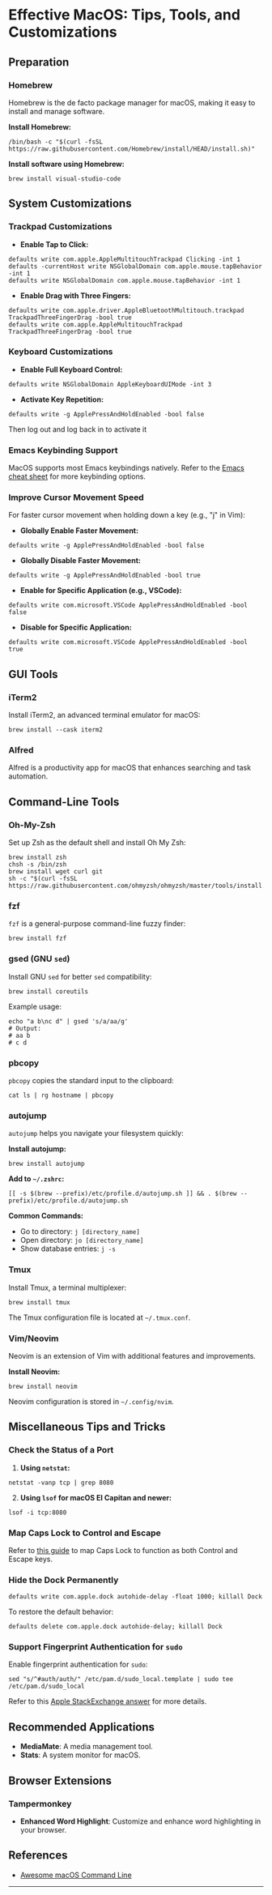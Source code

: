 # Effective MacOS: Tips, Tools, and Customizations

## Preparation

### Homebrew

Homebrew is the de facto package manager for macOS, making it easy to install and manage software.

**Install Homebrew:**

```shell
/bin/bash -c "$(curl -fsSL https://raw.githubusercontent.com/Homebrew/install/HEAD/install.sh)"
```

**Install software using Homebrew:**

```shell
brew install visual-studio-code
```

## System Customizations

### Trackpad Customizations

- **Enable Tap to Click:**

```shell
defaults write com.apple.AppleMultitouchTrackpad Clicking -int 1
defaults -currentHost write NSGlobalDomain com.apple.mouse.tapBehavior -int 1
defaults write NSGlobalDomain com.apple.mouse.tapBehavior -int 1
```

- **Enable Drag with Three Fingers:**

```shell
defaults write com.apple.driver.AppleBluetoothMultitouch.trackpad TrackpadThreeFingerDrag -bool true
defaults write com.apple.AppleMultitouchTrackpad TrackpadThreeFingerDrag -bool true
```

### Keyboard Customizations

- **Enable Full Keyboard Control:**

```shell
defaults write NSGlobalDomain AppleKeyboardUIMode -int 3
```

- **Activate Key Repetition:**

```shell
defaults write -g ApplePressAndHoldEnabled -bool false
```
Then log out and log back in to activate it

### Emacs Keybinding Support

MacOS supports most Emacs keybindings natively. Refer to the [Emacs cheat sheet](https://www.gnu.org/software/emacs/refcards/pdf/refcard.pdf) for more keybinding options.

### Improve Cursor Movement Speed

For faster cursor movement when holding down a key (e.g., "j" in Vim):

- **Globally Enable Faster Movement:**

```shell
defaults write -g ApplePressAndHoldEnabled -bool false
```

- **Globally Disable Faster Movement:**

```shell
defaults write -g ApplePressAndHoldEnabled -bool true
```

- **Enable for Specific Application (e.g., VSCode):**

```shell
defaults write com.microsoft.VSCode ApplePressAndHoldEnabled -bool false
```

- **Disable for Specific Application:**

```shell
defaults write com.microsoft.VSCode ApplePressAndHoldEnabled -bool true
```

## GUI Tools

### iTerm2

Install iTerm2, an advanced terminal emulator for macOS:

```shell
brew install --cask iterm2
```

### Alfred

Alfred is a productivity app for macOS that enhances searching and task automation.

## Command-Line Tools

### Oh-My-Zsh

Set up Zsh as the default shell and install Oh My Zsh:

```shell
brew install zsh
chsh -s /bin/zsh
brew install wget curl git
sh -c "$(curl -fsSL https://raw.githubusercontent.com/ohmyzsh/ohmyzsh/master/tools/install.sh)"
```

### fzf

`fzf` is a general-purpose command-line fuzzy finder:

```shell
brew install fzf
```

### gsed (GNU `sed`)

Install GNU `sed` for better `sed` compatibility:

```shell
brew install coreutils
```

Example usage:

```shell
echo "a b\nc d" | gsed 's/a/aa/g'
# Output:
# aa b
# c d
```

### pbcopy

`pbcopy` copies the standard input to the clipboard:

```shell
cat ls | rg hostname | pbcopy
```

### autojump

`autojump` helps you navigate your filesystem quickly:

**Install autojump:**

```shell
brew install autojump
```

**Add to `~/.zshrc`:**

```shell
[[ -s $(brew --prefix)/etc/profile.d/autojump.sh ]] && . $(brew --prefix)/etc/profile.d/autojump.sh
```

**Common Commands:**

- Go to directory: `j [directory_name]`
- Open directory: `jo [directory_name]`
- Show database entries: `j -s`

### Tmux

Install Tmux, a terminal multiplexer:

```shell
brew install tmux
```

The Tmux configuration file is located at `~/.tmux.conf`.

### Vim/Neovim

Neovim is an extension of Vim with additional features and improvements.

**Install Neovim:**

```shell
brew install neovim
```

Neovim configuration is stored in `~/.config/nvim`.

## Miscellaneous Tips and Tricks

### Check the Status of a Port

1. **Using `netstat`:**

```shell
netstat -vanp tcp | grep 8080
```

2. **Using `lsof` for macOS El Capitan and newer:**

```shell
lsof -i tcp:8080
```

### Map Caps Lock to Control and Escape

Refer to [this guide](https://medium.com/@pechyonkin/how-to-map-capslock-to-control-and-escape-on-mac-60523a64022b) to map Caps Lock to function as both Control and Escape keys.

### Hide the Dock Permanently

```shell
defaults write com.apple.dock autohide-delay -float 1000; killall Dock
```

To restore the default behavior:

```shell
defaults delete com.apple.dock autohide-delay; killall Dock
```

### Support Fingerprint Authentication for `sudo`

Enable fingerprint authentication for `sudo`:

```shell
sed "s/^#auth/auth/" /etc/pam.d/sudo_local.template | sudo tee /etc/pam.d/sudo_local
```

Refer to this [Apple StackExchange answer](https://apple.stackexchange.com/questions/259093/can-touch-id-on-mac-authenticate-sudo-in-terminal) for more details.

## Recommended Applications

- **MediaMate**: A media management tool.
- **Stats**: A system monitor for macOS.

## Browser Extensions

### Tampermonkey

- **Enhanced Word Highlight**: Customize and enhance word highlighting in your browser.

## References

- [Awesome macOS Command Line](https://git.herrbischoff.com/awesome-macos-command-line/about/)

---